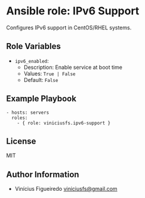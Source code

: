 # Ansible role: IPv6 Support

Configures IPv6 support in CentOS/RHEL systems.


## Role Variables

* `ipv6_enabled`:
    - Description: Enable service at boot time
    - Values: `True | False`
    - Default: `False`


## Example Playbook

    - hosts: servers
      roles:
        - { role: viniciusfs.ipv6-support }


## License

MIT


## Author Information

* Vinícius Figueiredo <viniciusfs@gmail.com>
